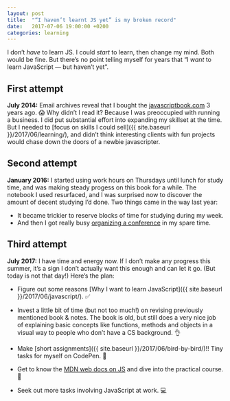 ```yaml
---
layout: post
title:  "“I haven’t learnt JS yet” is my broken record"
date:   2017-07-06 19:00:00 +0200
categories: learning
---
```


I don’t *have* to learn JS. I could *start* to learn, then change my mind. Both would be fine. But there’s no point telling myself for years that “I *want* to learn JavaScript — but haven’t yet”.

## First attempt
**July 2014:** Email archives reveal that I bought the [javascriptbook.com](http://javascriptbook.com) 3 years ago. 😱 Why didn’t I read it? Because I was preoccupied with running a business. I did put substantial effort into expanding my skillset at the time. But I needed to [focus on skills I could sell]({{ site.baseurl }}/2017/06/learning/), and didn’t think interesting clients with fun projects would chase down the doors of a newbie javascripter.

## Second attempt
**January 2016:** I started using work hours on Thursdays until lunch for study time, and was making steady progess on this book for a while. The notebook I used resurfaced, and I was surprised now to discover the amount of decent studying I’d done. Two things came in the way last year:
* It became trickier to reserve blocks of time for studying during my week.
* And then I got really busy [organizing a conference](http://cssconfno.github.io/2016/) in my spare time.

## Third attempt
**July 2017:** I have time and energy now. If I don’t make any progress this summer, it’s a sign I don’t actually want this enough and can let it go. (But today is not that day!) Here’s the plan:

* Figure out some reasons [Why I want to learn JavaScript]({{ site.baseurl }}/2017/06/javascript/). ✅

* Invest a little bit of time (but not too much!) on revising previously mentioned book & notes. The book is old, but still does a very nice job of explaining basic concepts like functions, methods and objects in a visual way to people who don’t have a CS background. 👌

* Make [short assignments]({{ site.baseurl }}/2017/06/bird-by-bird/)!! Tiny tasks for myself on CodePen. 👾

* Get to know the [MDN web docs on JS](https://developer.mozilla.org/en-US/docs/Web/JavaScript) and dive into the practical course. 🚀

* Seek out more tasks involving JavaScript at work. 💻
